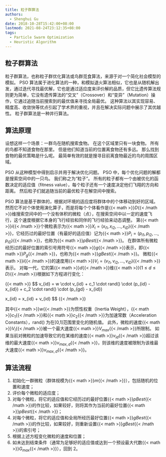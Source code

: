 ```yaml
---
title: 粒子群算法
authors:
  - Shenghui Gu
date: 2018-10-28T15:42:00+08:00
lastmod: 2021-08-24T23:12:35+08:00
tags:
  - Particle Swarm Optimization
  - Heuristic Algorithm
---
```


## 粒子群算法

粒子群算法，也称粒子群优化算法或鸟群觅食算法，来源于对一个简化社会模型的模拟。
PSO 算法属于进化算法的一种，和模拟退火算法相似，它也是从随机解出发，通过迭代寻找最优解，它也是通过适应度来评价解的品质，但它比遗传算法规则更为简单，它没有遗传算法的“交叉”（Crossover）和“变异”（Mutation）操作，它通过追随当前搜索到的最优值来寻找全局最优。
这种算法以其实现容易、精度高、收敛快等优点引起了学术界的重视，并且在解决实际问题中展示了其优越性。
粒子群算法是一种并行算法。

<!-- more -->

## 算法原理

设想这样一个场景：一群鸟在随机搜索食物。
在这个区域里只有一块食物。
所有的鸟都不知道食物在那里。
但是他们知道当前的位置离食物还有多远。
那么找到食物的最优策略是什么呢。
最简单有效的就是搜寻目前离食物最近的鸟的周围区域。

PSO 从这种模型中得到启示并用于解决优化问题。
PSO 中，每个优化问题的解都是搜索空间中的一只鸟。
我们称之为“粒子”。
所有的粒子都有一个由被优化的函数决定的适应值（fitness value），每个粒子还有一个速度决定他们飞翔的方向和距离。
然后粒子们就追随当前的最优粒子在解空间中搜索。

PSO 算法是基于群体的，根据对环境的适应度将群体中的个体移动到好的区域。
然而它不对个体使用演化算子，而是将每个个体看作是{{< math >}}$D${{< /math >}}维搜索空间中的一个没有体积的微粒（点），在搜索空间中以一定的速度飞行，这个速度根据它本身的飞行经验和同伴的飞行经验来动态调整。
第{{< math >}}$i${{< /math >}}个微粒表示为{{< math >}}$X_i = (x_{i1}, x_{i2}, ..., x_{iD})${{< /math >}}，它经历过的最好位置（有最好的适应值）记为{{< math >}}$P_i = (p_{i1}, p_{i2}, ..., p_{iD})${{< /math >}}，也称为{{< math >}}$pBest${{< /math >}}。
在群体所有微粒经历过的最好位置的索引号用符号{{< math >}}$g${{< /math >}}表示，即{{< math >}}$P_g${{< /math >}}，也称为{{< math >}}$gBest${{< /math >}}。
微粒{{< math >}}$i${{< /math >}}的速度用{{< math >}}$V_i = (v_{i1}, v_{i2}, ..., v_{iD})${{< /math >}}表示。
对每一代，它的第{{< math >}}$d${{< /math >}}维{{< math >}}$(1 ≤ d ≤ D)${{< /math >}}根据如下方程进行变化：

{{< math >}}
$$
v_{id} = w \cdot v_{id} + c_1 \cdot rand() \cdot (p_{id} - x_{id}) + c_2 \cdot rand() \cdot (p_{gd} - x_{id})

x_{id} = x_{id} + v_{id}
$$
{{< /math >}}

其中{{< math >}}$w${{< /math >}}为惯性权重（Inertia Weight），{{< math >}}$c_1${{< /math >}}和{{< math >}}$c_2${{< /math >}}为加速常数（Acceleration Constants），rand() 为在[0,1]范围里变化的随机值。
此外，微粒的速度{{< math >}}$V_i${{< /math >}}被一个最大速度{{< math >}}$V_{max}${{< /math >}}所限制。
如果当前对微粒的加速导致它的在某维的速度{{< math >}}$v_{id}${{< /math >}}超过该维的最大速度{{< math >}}$v_{max,d}${{< /math >}}，则该维的速度被限制为该维最大速度{{< math >}}$v_{max,d}${{< /math >}}。

## 算法流程

1. 初始化一群微粒（群体规模为{{< math >}}$m${{< /math >}}），包括随机的位置和速度；
2. 评价每个微粒的适应度；
3. 对每个微粒，将它的适应值和它经历过的最好位置{{< math >}}$pBest${{< /math >}}的作比较，如果较好，则将其作为当前的最好位置{{< math >}}$pBest${{< /math >}}；
4. 对每个微粒，将它的适应值和全局所经历最好位置{{< math >}}$gBest${{< /math >}}的作比较，如果较好，则重新设置{{< math >}}$gBest${{< /math >}}的索引号；
5. 根据上述方程变化微粒的速度和位置；
6. 如未达到结束条件（通常为足够好的适应值或达到一个预设最大代数{{< math >}}$G_{max}${{< /math >}}），回到 2。
